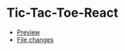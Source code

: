 # Tic-Tac-Toe-React

- [Preview](https://andreas-just.github.io/tic-tac-toe-react/)
- [File changes](https://github.com/Andreas-Just/tic-tac-toe-react/pull/1/files)
